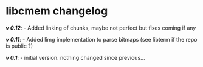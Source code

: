 # libcmem changelog

***v 0.12***: 
    - Added linking of chunks, maybe not perfect but fixes coming if any

***v 0.11***: 
    - Added limg implementation to parse bitmaps (see libterm if the repo is public ?)

***v 0.1***: 
    - initial version. nothing changed since previous...
